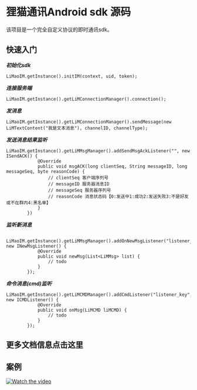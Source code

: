 # 狸猫通讯Android sdk 源码
该项目是一个完全自定义协议的即时通讯sdk。

## 快速入门

***初始化sdk***
```
LiMaoIM.getInstance().initIM(context, uid, token);
```
***连接服务端***
```
LiMaoIM.getInstance().getLiMConnectionManager().connection();
```
***发消息***
```
LiMaoIM.getInstance().getLiMConnectionManager().sendMessage(new LiMTextContent("我是文本消息"), channelID, channelType);
```
***发送消息结果监听***
```
LiMaoIM.getInstance().getLiMMsgManager().addSendMsgAckListener("", new ISendACK() {
            @Override
            public void msgACK(long clientSeq, String messageID, long messageSeq, byte reasonCode) {
                // clientSeq 客户端序列号
                // messageID 服务器消息ID
                // messageSeq 服务器序列号
                // reasonCode 消息状态码【0:发送中1:成功2:发送失败3:不是好友或不在群内4:黑名单】
            }
        })
 ```
***监听新消息***
```
 LiMaoIM.getInstance().getLiMMsgManager().addOnNewMsgListener("listener_key", new INewMsgListener() {
            @Override
            public void newMsg(List<LiMMsg> list) {
                // todo 
            }
        });
```
***命令消息(cmd)监听***
```
LiMaoIM.getInstance().getLiMCMDManager().addCmdListener("listener_key", new ICMDListener() {
            @Override
            public void onMsg(LiMCMD liMCMD) {
                // todo
            }
        });
```

## 更多文档信息点击这里

## 案例
[![Watch the video](https://raw.github.com/GabLeRoux/WebMole/master/ressources/WebMole_Youtube_Video.png)](https://v.youku.com/v_show/id_XNDk1Njc1MTk2NA==.html?spm=a2ha1.14919748_WEBHOME_GRAY.drawer7.d_zj1_5&s=dadc4d0f10d943ab9537&scm=20140719.manual.23994.show_dadc4d0f10d943ab9537)

